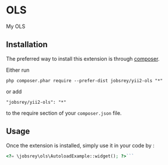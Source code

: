 OLS
===
My OLS

Installation
------------

The preferred way to install this extension is through [composer](http://getcomposer.org/download/).

Either run

```
php composer.phar require --prefer-dist jobsrey/yii2-ols "*"
```

or add

```
"jobsrey/yii2-ols": "*"
```

to the require section of your `composer.json` file.


Usage
-----

Once the extension is installed, simply use it in your code by  :

```php
<?= \jobsrey\ols\AutoloadExample::widget(); ?>```